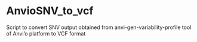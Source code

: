 # AnvioSNV_to_vcf
Script to convert SNV output obtained from anvi-gen-variability-profile tool of Anvi’o platform to VCF format
